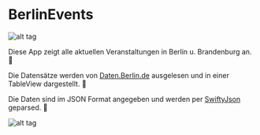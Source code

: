 # BerlinEvents


![alt tag](http://i.imgur.com/eOkOxzb.png?1)


Diese App zeigt alle aktuellen Veranstaltungen in Berlin u. Brandenburg an.
:bear:

Die Datensätze werden von [Daten.Berlin.de](daten.berlin.de) ausgelesen und in einer TableView dargestellt.
:bear:

Die Daten sind im JSON Format angegeben und werden per [SwiftyJson](github.com) geparsed.
:bear:

![alt tag](http://i.imgur.com/JwW58Sb.png)
